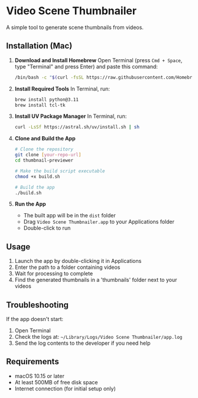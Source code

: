 # Video Scene Thumbnailer

A simple tool to generate scene thumbnails from videos.

## Installation (Mac)

1. **Download and Install Homebrew**
   Open Terminal (press `Cmd + Space`, type "Terminal" and press Enter) and paste this command:
   ```bash
   /bin/bash -c "$(curl -fsSL https://raw.githubusercontent.com/Homebrew/install/HEAD/install.sh)"
   ```

2. **Install Required Tools**
   In Terminal, run:
   ```bash
   brew install python@3.11
   brew install tcl-tk
   ```

3. **Install UV Package Manager**
   In Terminal, run:
   ```bash
   curl -LsSf https://astral.sh/uv/install.sh | sh
   ```

4. **Clone and Build the App**
   ```bash
   # Clone the repository
   git clone [your-repo-url]
   cd thumbnail-previewer

   # Make the build script executable
   chmod +x build.sh

   # Build the app
   ./build.sh
   ```

5. **Run the App**
   - The built app will be in the `dist` folder
   - Drag `Video Scene Thumbnailer.app` to your Applications folder
   - Double-click to run

## Usage

1. Launch the app by double-clicking it in Applications
2. Enter the path to a folder containing videos
3. Wait for processing to complete
4. Find the generated thumbnails in a 'thumbnails' folder next to your videos

## Troubleshooting

If the app doesn't start:
1. Open Terminal
2. Check the logs at: `~/Library/Logs/Video Scene Thumbnailer/app.log`
3. Send the log contents to the developer if you need help

## Requirements

- macOS 10.15 or later
- At least 500MB of free disk space
- Internet connection (for initial setup only) 